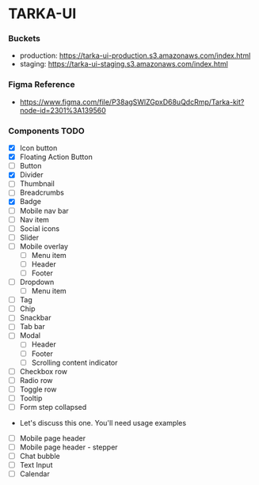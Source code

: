 # TARKA-UI

### Buckets
- production: https://tarka-ui-production.s3.amazonaws.com/index.html
- staging: https://tarka-ui-staging.s3.amazonaws.com/index.html 

### Figma Reference
- https://www.figma.com/file/P38agSWlZGpxD68uQdcRmp/Tarka-kit?node-id=2301%3A139560


### Components TODO
- [x] Icon button
- [x] Floating Action Button
- [ ] Button
- [x] Divider
- [ ] Thumbnail
- [ ] Breadcrumbs
- [x] Badge
- [ ] Mobile nav bar
- [ ] Nav item
- [ ] Social icons
- [ ] Slider
- [ ] Mobile overlay
  - [ ] Menu item
  - [ ] Header
  - [ ] Footer
- [ ] Dropdown
  - [ ] Menu item
- [ ] Tag
- [ ] Chip
- [ ] Snackbar
- [ ] Tab bar
- [ ] Modal
  - [ ] Header
  - [ ] Footer
  - [ ] Scrolling content indicator
- [ ] Checkbox row
- [ ] Radio row
- [ ] Toggle row
- [ ] Tooltip
- [ ] Form step collapsed
 * Let's discuss this one. You'll need usage examples
- [ ] Mobile page header
- [ ] Mobile page header - stepper
- [ ] Chat bubble
- [ ] Text Input
- [ ] Calendar
